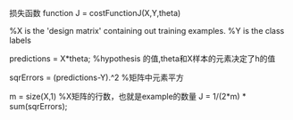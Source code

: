 损失函数
function J = costFunctionJ(X,Y,theta)

%X is the 'design matrix' containing out training examples.
%Y is the class labels

predictions = X*theta;  %hypothesis 的值,theta和X样本的元素决定了h的值

sqrErrors = (predictions-Y).^2  %矩阵中元素平方

m = size(X,1)  %X矩阵的行数，也就是example的数量
J = 1/(2*m) * sum(sqrErrors);